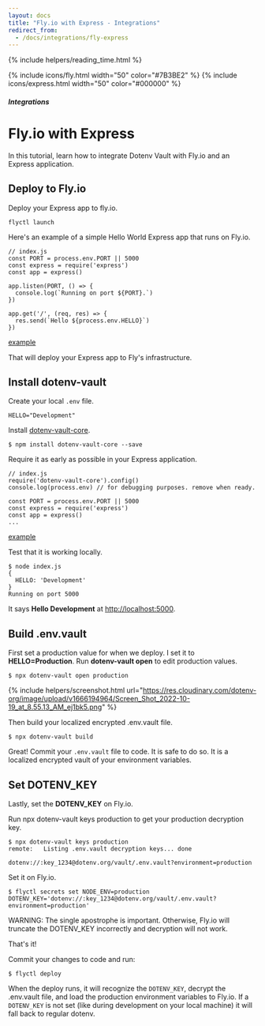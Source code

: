 ```yaml
---
layout: docs
title: "Fly.io with Express - Integrations"
redirect_from:
  - /docs/integrations/fly-express
---
```


{% include helpers/reading_time.html %}

{% include icons/fly.html width="50" color="#7B3BE2" %}
{% include icons/express.html width="50" color="#000000" %}

##### Integrations

# Fly.io with Express

In this tutorial, learn how to integrate Dotenv Vault with Fly.io and an Express application.

## Deploy to Fly.io

Deploy your Express app to fly.io.

```
flyctl launch
```

Here's an example of a simple Hello World Express app that runs on Fly.io.

```
// index.js
const PORT = process.env.PORT || 5000
const express = require('express')
const app = express()

app.listen(PORT, () => {
  console.log(`Running on port ${PORT}.`)
})

app.get('/', (req, res) => {
  res.send(`Hello ${process.env.HELLO}`)
})
```
[example](https://github.com/dotenv-org/integration-example-fly-express/blob/master/index.js)

That will deploy your Express app to Fly's infrastructure.

## Install dotenv-vault

Create your local `.env` file.

```
HELLO="Development"
```

Install [dotenv-vault-core](https://github.com/dotenv-org/dotenv-vault-core).

```
$ npm install dotenv-vault-core --save
```

Require it as early as possible in your Express application.

```
// index.js
require('dotenv-vault-core').config()
console.log(process.env) // for debugging purposes. remove when ready.

const PORT = process.env.PORT || 5000
const express = require('express')
const app = express()
...
```
[example](https://github.com/dotenv-org/integration-example-fly-express/blob/master/index.js)

Test that it is working locally.

```
$ node index.js
{
  HELLO: 'Development'
}
Running on port 5000
```

It says **Hello Development** at [http://localhost:5000](http://localhost:5000).

## Build .env.vault

First set a production value for when we deploy. I set it to **HELLO=Production**. Run **dotenv-vault open** to edit production values.

```
$ npx dotenv-vault open production
```

{% include helpers/screenshot.html url="https://res.cloudinary.com/dotenv-org/image/upload/v1666194964/Screen_Shot_2022-10-19_at_8.55.13_AM_ej1bk5.png" %}

Then build your localized encrypted .env.vault file.

```
$ npx dotenv-vault build
```

Great! Commit your `.env.vault` file to code. It is safe to do so. It is a localized encrypted vault of your environment variables.

## Set DOTENV_KEY

Lastly, set the **DOTENV_KEY** on Fly.io.

Run npx dotenv-vault keys production to get your production decryption key.

```
$ npx dotenv-vault keys production
remote:   Listing .env.vault decryption keys... done

dotenv://:key_1234@dotenv.org/vault/.env.vault?environment=production
```

Set it on Fly.io.

```
$ flyctl secrets set NODE_ENV=production DOTENV_KEY='dotenv://:key_1234@dotenv.org/vault/.env.vault?environment=production'
```

WARNING: The single apostrophe is important. Otherwise, Fly.io will truncate the DOTENV_KEY incorrectly and decryption will not work.

That's it! 

Commit your changes to code and run:

```
$ flyctl deploy
```

When the deploy runs, it will recognize the `DOTENV_KEY`, decrypt the .env.vault file, and load the production environment variables to Fly.io. If a `DOTENV_KEY` is not set (like during development on your local machine) it will fall back to regular dotenv.
